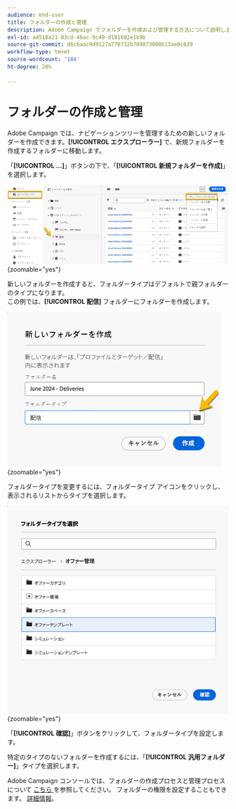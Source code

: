 ```yaml
---
audience: end-user
title: フォルダーの作成と管理
description: Adobe Campaign でフォルダーを作成および管理する方法について説明します
exl-id: a4518a21-03cd-46ac-9c40-d181692e1b9b
source-git-commit: d6c6aac9d9127a770732b709873008613ae8c639
workflow-type: tm+mt
source-wordcount: '184'
ht-degree: 20%

---
```


# フォルダーの作成と管理

Adobe Campaign では、ナビゲーションツリーを管理するための新しいフォルダーを作成できます。**[!UICONTROL エクスプローラー]** で、新規フォルダーを作成するフォルダーに移動します。

「**[!UICONTROL ...]**」ボタンの下で、「**[!UICONTROL 新規フォルダーを作成]**」を選択します。

![ 「...」ボタンの下の「新しいフォルダーを作成」オプションを示すスクリーンショット ](assets/folder_create.png){zoomable="yes"}

新しいフォルダーを作成すると、フォルダータイプはデフォルトで親フォルダーのタイプになります。\
この例では、**[!UICONTROL 配信]** フォルダーにフォルダーを作成します。

![ 配信フォルダーで作成された新しいフォルダーを示すスクリーンショット ](assets/folder_new.png){zoomable="yes"}

フォルダータイプを変更するには、フォルダータイプ アイコンをクリックし、表示されるリストからタイプを選択します。

![ 選択可能なフォルダータイプのリストを示すスクリーンショット ](assets/folder_type.png){zoomable="yes"}

「**[!UICONTROL 確認]**」ボタンをクリックして、フォルダータイプを設定します。

特定のタイプのないフォルダーを作成するには、「**[!UICONTROL 汎用フォルダー]**」タイプを選択します。

Adobe Campaign コンソールでは、フォルダーの作成プロセスと管理プロセスについて [ こちら ](https://experienceleague.adobe.com/ja/docs/campaign/campaign-v8/config/configuration/folders-and-views) を参照してください。 フォルダーの権限を設定することもできます。 [詳細情報](https://experienceleague.adobe.com/ja/docs/campaign/campaign-v8/admin/permissions/folder-permissions)。